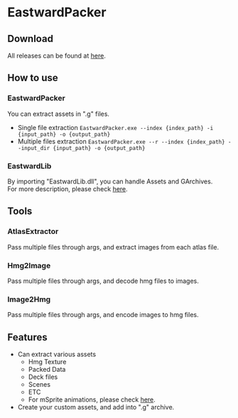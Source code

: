 EastwardPacker
=============

## Download
All releases can be found at [here](https://github.com/VriskaSerket51/EastwardPacker/releases).

## How to use
### EastwardPacker
You can extract assets in ".g" files.

- Single file extraction
`EastwardPacker.exe --index {index_path} -i {input_path} -o {output_path}`
- Multiple files extraction
`EastwardPacker.exe --r --index {index_path} --input_dir {input_path} -o {output_path}`

### EastwardLib
By importing "EastwardLib.dll", you can handle Assets and GArchives.
<br/>
For more description, please check [here](https://github.com/VriskaSerket51/EastwardLib).

## Tools
### AtlasExtractor
Pass multiple files through args, and extract images from each atlas file.

### Hmg2Image
Pass multiple files through args, and decode hmg files to images.

### Image2Hmg
Pass multiple files through args, and encode images to hmg files.

## Features
- Can extract various assets
  - Hmg Texture
  - Packed Data
  - Deck files
  - Scenes
  - ETC
  - For mSprite animations, please check [here](https://github.com/VriskaSerket51/EastwardMSpriteParser).
- Create your custom assets, and add into ".g" archive.
